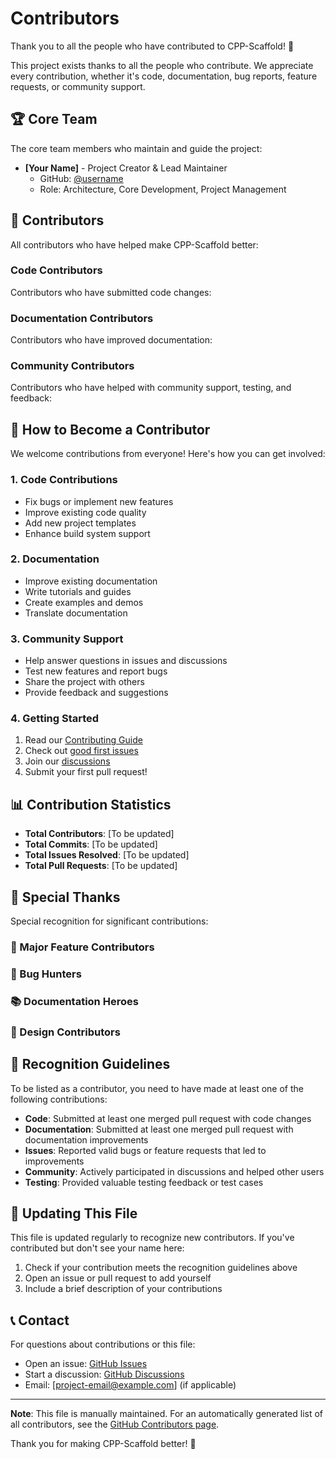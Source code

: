 # Contributors

Thank you to all the people who have contributed to CPP-Scaffold! 🎉

This project exists thanks to all the people who contribute. We appreciate every contribution, whether it's code, documentation, bug reports, feature requests, or community support.

## 🏆 Core Team

The core team members who maintain and guide the project:

<!-- Add core team members here -->
- **[Your Name]** - Project Creator & Lead Maintainer
  - GitHub: [@username](https://github.com/username)
  - Role: Architecture, Core Development, Project Management

## 🤝 Contributors

All contributors who have helped make CPP-Scaffold better:

<!-- Contributors will be automatically added here -->
<!-- Please keep this section alphabetically sorted by GitHub username -->

### Code Contributors

Contributors who have submitted code changes:

<!-- 
Format:
- **[Display Name]** ([@github-username](https://github.com/github-username))
  - Contributions: Brief description of main contributions
-->

### Documentation Contributors

Contributors who have improved documentation:

<!-- 
Format:
- **[Display Name]** ([@github-username](https://github.com/github-username))
  - Contributions: Documentation improvements, tutorials, examples
-->

### Community Contributors

Contributors who have helped with community support, testing, and feedback:

<!-- 
Format:
- **[Display Name]** ([@github-username](https://github.com/github-username))
  - Contributions: Community support, testing, feedback
-->

## 🎯 How to Become a Contributor

We welcome contributions from everyone! Here's how you can get involved:

### 1. Code Contributions

- Fix bugs or implement new features
- Improve existing code quality
- Add new project templates
- Enhance build system support

### 2. Documentation

- Improve existing documentation
- Write tutorials and guides
- Create examples and demos
- Translate documentation

### 3. Community Support

- Help answer questions in issues and discussions
- Test new features and report bugs
- Share the project with others
- Provide feedback and suggestions

### 4. Getting Started

1. Read our [Contributing Guide](documents/developer-guide/CONTRIBUTING.md)
2. Check out [good first issues](https://github.com/cpp-scaffold/cpp-scaffold/labels/good%20first%20issue)
3. Join our [discussions](https://github.com/cpp-scaffold/cpp-scaffold/discussions)
4. Submit your first pull request!

## 📊 Contribution Statistics

<!-- This section can be updated with contribution statistics -->

- **Total Contributors**: [To be updated]
- **Total Commits**: [To be updated]
- **Total Issues Resolved**: [To be updated]
- **Total Pull Requests**: [To be updated]

## 🙏 Special Thanks

Special recognition for significant contributions:

### 🌟 Major Feature Contributors
<!-- Contributors who have implemented major features -->

### 🐛 Bug Hunters
<!-- Contributors who have found and reported critical bugs -->

### 📚 Documentation Heroes
<!-- Contributors who have significantly improved documentation -->

### 🎨 Design Contributors
<!-- Contributors who have helped with UI/UX and design -->

## 📝 Recognition Guidelines

To be listed as a contributor, you need to have made at least one of the following contributions:

- **Code**: Submitted at least one merged pull request with code changes
- **Documentation**: Submitted at least one merged pull request with documentation improvements
- **Issues**: Reported valid bugs or feature requests that led to improvements
- **Community**: Actively participated in discussions and helped other users
- **Testing**: Provided valuable testing feedback or test cases

## 🔄 Updating This File

This file is updated regularly to recognize new contributors. If you've contributed but don't see your name here:

1. Check if your contribution meets the recognition guidelines above
2. Open an issue or pull request to add yourself
3. Include a brief description of your contributions

## 📞 Contact

For questions about contributions or this file:

- Open an issue: [GitHub Issues](https://github.com/cpp-scaffold/cpp-scaffold/issues)
- Start a discussion: [GitHub Discussions](https://github.com/cpp-scaffold/cpp-scaffold/discussions)
- Email: [project-email@example.com] (if applicable)

---

**Note**: This file is manually maintained. For an automatically generated list of all contributors, see the [GitHub Contributors page](https://github.com/cpp-scaffold/cpp-scaffold/graphs/contributors).

Thank you for making CPP-Scaffold better! 🚀
